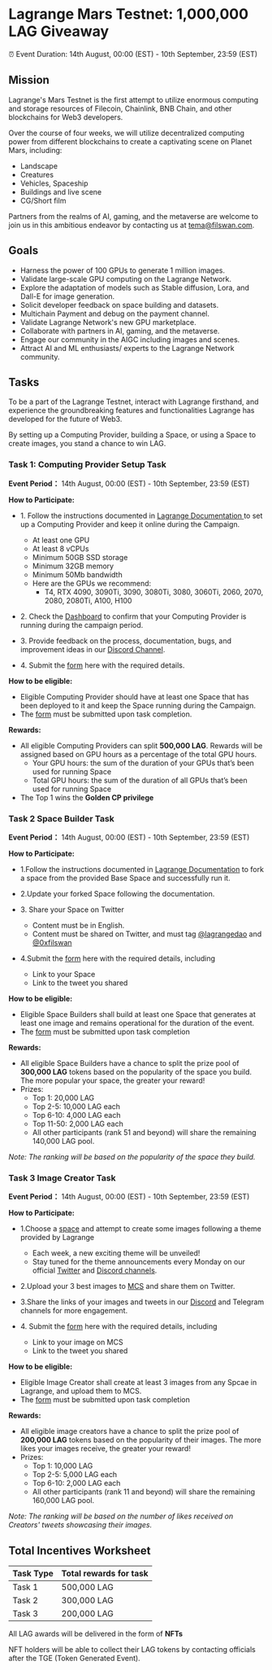 # Lagrange Mars Testnet: 1,000,000 LAG Giveaway

⏰ Event Duration: 14th August, 00:00 (EST) - 10th September, 23:59 (EST)

## Mission 

Lagrange's Mars Testnet is the first attempt to utilize enormous computing and storage resources of Filecoin, Chainlink, BNB Chain, and other blockchains for Web3 developers.

Over the course of four weeks, we will utilize decentralized computing power from different blockchains to create a captivating scene on Planet Mars, including:
- Landscape
- Creatures
- Vehicles, Spaceship
- Buildings and live scene
- CG/Short film

Partners from the realms of AI, gaming, and the metaverse are welcome to join us in this ambitious endeavor by contacting us at tema@filswan.com.


## Goals

- Harness the power of 100 GPUs to generate 1 million images.
- Validate large-scale GPU computing on the Lagrange Network.
- Explore the adaptation of models such as Stable diffusion, Lora, and Dall-E for image generation.
- Solicit developer feedback on space building and datasets.
- Multichain Payment and debug on the payment channel.
- Validate Lagrange Network's new GPU marketplace.
- Collaborate with partners in AI, gaming, and the metaverse.
- Engage our community in the AIGC including images and scenes.
- Attract AI and ML enthusiasts/ experts to the Lagrange Network community.

## Tasks

To be a part of the Lagrange Testnet, interact with Lagrange firsthand, and experience the groundbreaking features and functionalities Lagrange has developed for the future of Web3.

By setting up a Computing Provider, building a Space, or using a Space to create images, you stand a chance to win LAG.

### Task 1: Computing Provider Setup Task 
**Event Period：** 14th August, 00:00 (EST) - 10th September, 23:59 (EST)

**How to Participate:**

- 1\. Follow the instructions documented in [Lagrange Documentation ](https://docs.lagrangedao.org/lagrange-dao/mars-testnet/setup-computing-provider) to set up a Computing Provider and keep it online during the Campaign. 

  - At least one GPU
  - At least 8 vCPUs
  - Minimum 50GB SSD storage
  - Minimum 32GB memory
  - Minimum 50Mb bandwidth
  - Here are the GPUs we recommend: 
    - T4, RTX 4090, 3090Ti, 3090, 3080Ti, 3080, 3060Ti, 2060, 2070, 2080, 2080Ti, A100, H100  

- 2\. Check the [Dashboard](https://provider.lagrangedao.org/provider-status) to confirm that your Computing Provider is running during the campaign period.

- 3\. Provide feedback on the process, documentation, bugs, and improvement ideas in our [Discord Channel](https://discord.com/channels/867879887871672331/1131887246165934120).

- 4\. Submit the [form](https://docs.google.com/forms/d/e/1FAIpQLSf0JRi18xsp_YCoQKPuE0azYLDDNwAXBMNIeqwXFMgqVljU1Q/viewform?usp=sf_link
) here with the required details.

**How to be eligible:**

- Eligible Computing Provider should have at least one Space that has been deployed to it and keep the Space running during the Campaign.
- The [form](https://forms.gle/YyzotPhHqx4DmCmy9) must be submitted upon task completion.

**Rewards:** 

- All eligible Computing Providers can split **500,000 LAG**. Rewards will be assigned based on GPU hours as a percentage of the total GPU hours.
  - Your GPU hours: the sum of the duration of your GPUs that’s been used for running Space
  - Total GPU hours: the sum of the duration of all GPUs that’s been used for running Space
- The Top 1 wins the **Golden CP privilege**

### Task 2 Space Builder Task
**Event Period：** 14th August, 00:00 (EST) - 10th September, 23:59 (EST)

**How to Participate:**

- 1\.Follow the instructions documented in [Lagrange Documentation](https://docs.lagrangedao.org/lagrange-dao/mars-testnet/build-space
) to fork a space from the provided Base Space and successfully run it.

- 2\.Update your forked Space following the documentation.

- 3\. Share your Space on Twitter

  - Content must be in English.
  - Content must be shared on Twitter, and must tag [@lagrangedao](https://twitter.com/lagrangedao) and [@0xfilswan](https://twitter.com/0xfilswan) 

- 4\.Submit the [form](https://forms.gle/YyzotPhHqx4DmCmy9) here with the required details, including 
  - Link to your Space
  - Link to the tweet you shared

**How to be eligible:**

- Eligible Space Builders shall build at least one Space that generates at least one image and remains operational for the duration of the event.
- The [form](https://forms.gle/YyzotPhHqx4DmCmy9) must be submitted upon task completion

**Rewards:**

- All eligible Space Builders have a chance to split the prize pool of **300,000 LAG** tokens based on the popularity of the space you build. The more popular your space, the greater your reward! 
- Prizes:
  - Top 1: 20,000 LAG
  - Top 2-5: 10,000 LAG each
  - Top 6-10: 4,000 LAG each
  - Top 11-50: 2,000 LAG each
  - All other participants (rank 51 and beyond) will share the remaining 140,000 LAG pool.

*Note: The ranking will be based on the popularity of the space they build.*


### Task 3 Image Creator Task
**Event Period：** 14th August, 00:00 (EST) - 10th September, 23:59 (EST)

**How to Participate:**

- 1\.Choose a [space](https://lagrangedao.org/spaces) and attempt to create some images following a theme provided by Lagrange
  - Each week, a new exciting theme will be unveiled! 
  - Stay tuned for the theme announcements every Monday on our official [Twitter](https://twitter.com/lagrangedao) and [Discord channels](https://discord.com/channels/867879887871672331/1131887555701383278).

- 2\.Upload your 3 best images to [MCS](https://www.multichain.storage) and share them on Twitter.

- 3\.Share the links of your images and tweets in our [Discord](https://discord.com/channels/867879887871672331/1131887555701383278) and Telegram channels for more engagement.

- 4\. Submit the [form](https://forms.gle/YyzotPhHqx4DmCmy9) here with the required details, including
  - Link to your image on MCS
  - Link to the tweet you shared

**How to be eligible:**

- Eligible Image Creator shall create at least 3 images from any Spcae in Lagrange, and upload them to MCS.
- The [form](https://forms.gle/YyzotPhHqx4DmCmy9) must be submitted upon task completion

**Rewards:**

- All eligible image creators have a chance to split the prize pool of **200,000 LAG** tokens based on the popularity of their images. The more likes your images receive, the greater your reward!
- Prizes:
  - Top 1: 10,000 LAG
  - Top 2-5: 5,000 LAG each
  - Top 6-10: 2,000 LAG each
  - All other participants (rank 11 and beyond) will share the remaining 160,000 LAG pool.

*Note: The ranking will be based on the number of likes received on Creators' tweets showcasing their images.*


## Total Incentives Worksheet

| Task Type  | Total rewards for task |
|:----------|:----------|
|Task 1|500,000 LAG|
|Task 2|300,000 LAG|
|Task 3|200,000 LAG|


All LAG awards will be delivered in the form of **NFTs**

NFT holders will be able to collect their LAG tokens by contacting officials after the TGE (Token Generated Event).
